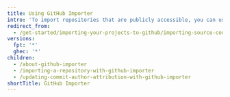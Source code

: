 ```yaml
---
title: Using GitHub Importer
intro: 'To import repositories that are publicly accessible, you can use {% data variables.product.prodname_importer %}.'
redirect_from:
  - /get-started/importing-your-projects-to-github/importing-source-code-to-github
versions:
  fpt: '*'
  ghec: '*'
children:
  - /about-github-importer
  - /importing-a-repository-with-github-importer
  - /updating-commit-author-attribution-with-github-importer
shortTitle: GitHub Importer
---
```

